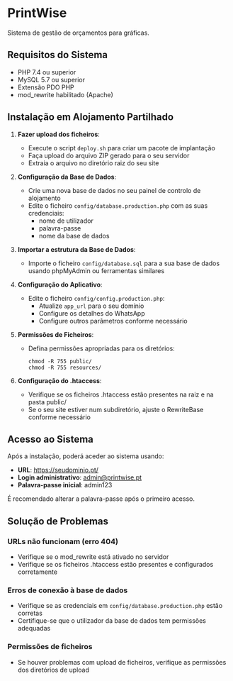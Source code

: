 # PrintWise

Sistema de gestão de orçamentos para gráficas.

## Requisitos do Sistema

- PHP 7.4 ou superior
- MySQL 5.7 ou superior
- Extensão PDO PHP
- mod_rewrite habilitado (Apache)

## Instalação em Alojamento Partilhado

1. **Fazer upload dos ficheiros**:
   - Execute o script `deploy.sh` para criar um pacote de implantação
   - Faça upload do arquivo ZIP gerado para o seu servidor
   - Extraia o arquivo no diretório raiz do seu site

2. **Configuração da Base de Dados**:
   - Crie uma nova base de dados no seu painel de controlo de alojamento
   - Edite o ficheiro `config/database.production.php` com as suas credenciais:
     - nome de utilizador
     - palavra-passe
     - nome da base de dados

3. **Importar a estrutura da Base de Dados**:
   - Importe o ficheiro `config/database.sql` para a sua base de dados usando phpMyAdmin ou ferramentas similares

4. **Configuração do Aplicativo**:
   - Edite o ficheiro `config/config.production.php`:
     - Atualize `app_url` para o seu domínio
     - Configure os detalhes do WhatsApp
     - Configure outros parâmetros conforme necessário

5. **Permissões de Ficheiros**:
   - Defina permissões apropriadas para os diretórios:
     ```
     chmod -R 755 public/
     chmod -R 755 resources/
     ```

6. **Configuração do .htaccess**:
   - Verifique se os ficheiros .htaccess estão presentes na raiz e na pasta public/
   - Se o seu site estiver num subdiretório, ajuste o RewriteBase conforme necessário

## Acesso ao Sistema

Após a instalação, poderá aceder ao sistema usando:

- **URL**: https://seudominio.pt/
- **Login administrativo**: admin@printwise.pt
- **Palavra-passe inicial**: admin123

É recomendado alterar a palavra-passe após o primeiro acesso.

## Solução de Problemas

### URLs não funcionam (erro 404)
- Verifique se o mod_rewrite está ativado no servidor
- Verifique se os ficheiros .htaccess estão presentes e configurados corretamente

### Erros de conexão à base de dados
- Verifique se as credenciais em `config/database.production.php` estão corretas
- Certifique-se que o utilizador da base de dados tem permissões adequadas

### Permissões de ficheiros
- Se houver problemas com upload de ficheiros, verifique as permissões dos diretórios de upload